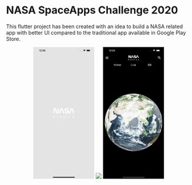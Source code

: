 # NASA SpaceApps Challenge 2020

This flutter project has been created with an idea to build a NASA related app with better UI compared to the traditional app available in Google Play Store.

<p float="left" align="center">
  <img src="/gif-1.gif"  width=33%/> 
  <img src="/gif-2.gif"  width=33%/>
  <img src="/image-3.png"  width=33%/>
</p>

